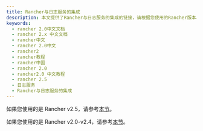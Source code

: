 ```yaml
---
title: Rancher与日志服务的集成
description: 本文提供了Rancher与日志服务的集成的链接，请根据您使用的Rancher版本单击链接获取对应的使用说明。
keywords:
  - rancher 2.0中文文档
  - rancher 2.x 中文文档
  - rancher中文
  - rancher 2.0中文
  - rancher2
  - rancher教程
  - rancher中国
  - rancher 2.0
  - rancher2.0 中文教程
  - rancher 2.5
  - 日志服务
  - Rancher与日志服务的集成
---
```


如果您使用的是 Rancher v2.5，请参考[本节](/docs/rancher2/logging/2.5/_index)。

如果您使用的是 Rancher v2.0-v2.4，请参考[本节](/docs/rancher2/logging/2.0.x-2.4.x/_index)。
